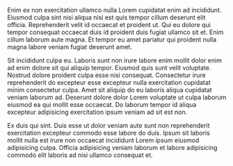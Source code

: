 Enim ex non exercitation ullamco nulla Lorem cupidatat enim ad incididunt. Eiusmod culpa sint nisi aliqua nisi est quis tempor cillum deserunt elit officia. Reprehenderit velit id occaecat et proident ut. Qui eu dolore qui tempor consequat occaecat duis id proident duis fugiat ullamco sit et. Enim cillum laborum aute magna. Et tempor eu amet pariatur qui proident nulla magna labore veniam fugiat deserunt amet.

Sit incididunt culpa eu. Laboris sunt non irure labore enim mollit dolor enim ad enim dolore sit qui aliquip tempor. Eiusmod quis sunt velit voluptate. Nostrud dolore proident culpa esse nisi consequat. Consectetur irure reprehenderit do excepteur esse excepteur nulla exercitation cupidatat minim consectetur culpa. Amet sit aliquip do eu laboris aliqua cupidatat veniam laborum ad. Deserunt dolore dolor Lorem voluptate ut culpa laborum eiusmod ea qui mollit esse occaecat. Do laborum tempor id aliqua excepteur adipisicing exercitation ipsum veniam ad sit est non.

Ex duis qui sint. Duis esse ut dolor veniam aute sunt non reprehenderit exercitation excepteur commodo esse labore do duis. Ipsum sit laboris mollit nulla est irure non occaecat incididunt Lorem ipsum eiusmod adipisicing culpa. Officia adipisicing veniam laborum et labore adipisicing commodo elit laboris ad nisi ullamco consequat et.